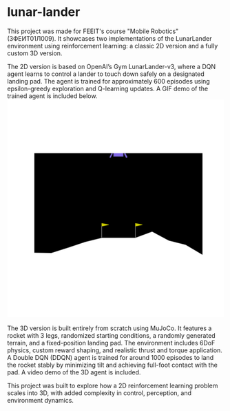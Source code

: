 # lunar-lander
This project was made for FEEIT's course "Mobile Robotics" (3ФЕИТ01Л009). It showcases two implementations of the LunarLander environment using reinforcement learning: a classic 2D version and a fully custom 3D version.

The 2D version is based on OpenAI’s Gym LunarLander-v3, where a DQN agent learns to control a lander to touch down safely on a designated landing pad. The agent is trained for approximately 600 episodes using epsilon-greedy exploration and Q-learning updates. A GIF demo of the trained agent is included below.
![2D Lunar Lander Demo](LunarLander_2D.gif)

The 3D version is built entirely from scratch using MuJoCo. It features a rocket with 3 legs, randomized starting conditions, a randomly generated terrain, and a fixed-position landing pad. The environment includes 6DoF physics, custom reward shaping, and realistic thrust and torque application. A Double DQN (DDQN) agent is trained for around 1000 episodes to land the rocket stably by minimizing tilt and achieving full-foot contact with the pad. A video demo of the 3D agent is included.

This project was built to explore how a 2D reinforcement learning problem scales into 3D, with added complexity in control, perception, and environment dynamics.
